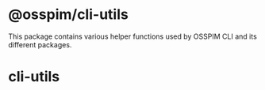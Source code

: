 # @osspim/cli-utils

This package contains various helper functions used by OSSPIM CLI and its
different packages.
# cli-utils
